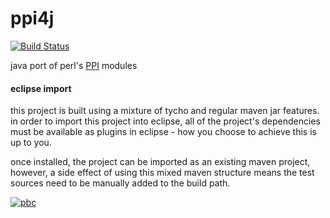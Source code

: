 ppi4j
=====

[![Build Status](https://scriptkitty.ci.cloudbees.com/buildStatus/icon?job=ppi4j)](https://scriptkitty.ci.cloudbees.com/job/ppi4j/)

java port of perl's [PPI](http://search.cpan.org/perldoc?PPI) modules

#### eclipse import

this project is built using a mixture of tycho and regular maven jar features. in order to import this project into eclipse, all of the
project's dependencies must be available as plugins in eclipse - how you choose to achieve this is up to you. 

once installed, the project can be imported as an existing maven project, however, a side effect of using this mixed maven structure means 
the test sources need to be manually added to the build path.

[![pbc](http://www.cloudbees.com/sites/default/files/Button-Built-on-CB-1.png)](http://www.cloudbees.com)